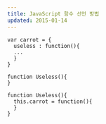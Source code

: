 ```yaml
---
title: JavaScript 함수 선언 방법
updated: 2015-01-14
---
```



```
var carrot = {
  useless : function(){
  ...
  }
}
```

```
function Useless(){
}
```

```
function Useless(){
  this.carrot = function(){
  }
}
```
